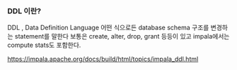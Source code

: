 ### DDL 이란?

DDL , Data Definition Language
어떤 식으로든 database schema 구조를 변경하는 statement를 말한다
보통은 create, alter, drop, grant 등등이 있고
impala에서는 compute stats도 포함한다.


https://impala.apache.org/docs/build/html/topics/impala_ddl.html
